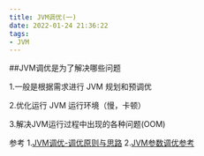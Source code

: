 ```yaml
---
title: JVM调优(一)
date: 2022-01-24 21:36:22
tags:
- JVM
---
```


##JVM调优是为了解决哪些问题

1.一般是根据需求进行 JVM 规划和预调优

2.优化运行 JVM 运行环境（慢，卡顿）

3.解决JVM运行过程中出现的各种问题(OOM)

参考
1.[JVM调优-调优原则与思路](https://blog.csdn.net/Simon111Qiu/article/details/109409528)
2.[JVM参数调优参考](https://www.oracle.com/java/technologies/javase/vmoptions-jsp.html)
